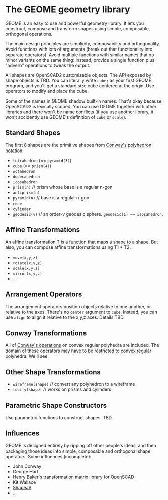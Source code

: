 # The GEOME geometry library

GEOME is an easy to use and powerful geometry library.
It lets you construct, compose and transform shapes using simple, composable, orthogonal operations.

The main design principles are simplicity, composability and orthogonality.
Avoid functions with lots of arguments (break out that functionality into separate operators).
Avoid multiple functions with similar names that do minor variants on the same thing:
instead, provide a single function plus "adverb" operations to tweak the output.

All shapes are OpenSCAD2 customizable objects.
The API exposed by shape objects is TBD.
You can literally write `cube;` as your first GEOME program,
and you'll get a standard size cube centered at the origin.
Use operators to modify and place the cube.

Some of the names in GEOME shadow built-in names.
That's okay because OpenSCAD2 is lexically scoped.
You can use GEOME together with other libraries and there won't be name conflicts
(if you use another library, it won't accidently use GEOME's definition of `cube` or `scale`).

## Standard Shapes
The first 8 shapes are the primitive shapes from
[Conway's polyhedron notation](https://en.wikipedia.org/wiki/Conway_polyhedron_notation).
* `tetrahedron` (== `pyramid(3)`)
* `cube` (== `prism(4)`)
* `octahedron`
* `dodecahedron`
* `icosahedron`
* `prism(n)` // prism whose base is a regular n-gon
* `antiprism(n)`
* `pyramid(n)` // base is a regular n-gon
* `cone`
* `cylinder`
* `geodesic(v)` // an order-v geodesic sphere. `geodesic(1) == isosahedron`.

## Affine Transformations
An affine transformation T is a function that maps a shape to a shape.
But also, you can compose affine transformations using T1 * T2.
* `move(x,y,z)`
* `rotate(x,y,z)`
* `scale(x,y,z)`
* `mirror(x,y,z)`
* ...

## Arrangement Operators
The arrangement operators position objects relative to one another,
or relative to the axes.
There's no `center` argument to `cube`. Instead, you can use `align`
to align it relative to the x,y,z axes.
Details TBD.

## Conway Transformations
All of [Conway's operations](https://en.wikipedia.org/wiki/Conway_polyhedron_notation)
on convex regular polyhedra are included.
The domain of these operators may have to be restricted to convex regular polyhedra. We'll see.

## Other Shape Transformations
* `wireframe(shape)` // convert any polyhedron to a wireframe
* `tubify(shape)` // works on prisms and cylinders

## Parametric Shape Constructors
Use parametric functions to construct shapes. TBD.

## Influences
GEOME is designed entirely by ripping off other people's ideas,
and then packaging those ideas into simple, composable and orthogonal shape operators.
Some influences (incomplete):
* John Conway
* George Hart
* Henry Baker's transformation matrix library for OpenSCAD
* Kit Wallace
* [ShapeJS](http://abfab3d.com/)
* ...
